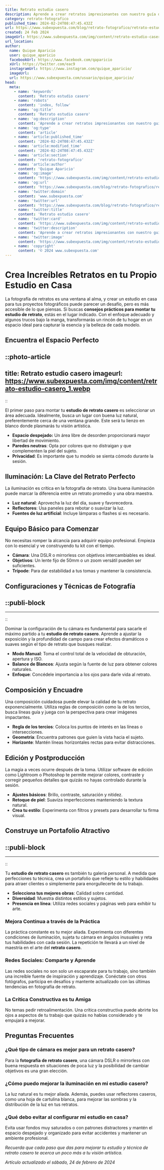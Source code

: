 ```yaml
---
title: Retrato estudio casero
description: Aprende a crear retratos impresionantes con nuestro guía de estudio casero; consejos prácticos, técnicas eficaces y trucos económicos.
category: retrato-fotografico
published_time: 2024-02-24T08:47:45.432Z
url: https://www.subexpuesta.com/blog/retrato-fotografico/retrato-estudio-casero
created: 24 Feb 2024
imageUrl: https://www.subexpuesta.com/img/content/retrato-estudio-casero_1.webp
url_location:
author:
  name: Quique Aparicio
  user: quique_aparicio
  facebookUrl: https://www.facebook.com/qaparicio
  xUrl: https://twitter.com/eac9
  instagramUrl: https://www.instagram.com/quique_aparicio/
  imageUrl: 
  url: https://www.subexpuesta.com/usuario/quique_aparicio/
head:
  meta:
    - name: 'keywords'
      content: 'Retrato estudio casero'
    - name: 'robots'
      content: 'index, follow'
    - name: 'og:title'
      content: 'Retrato estudio casero'
    - name: 'og:description'
      content: 'Aprende a crear retratos impresionantes con nuestro guía de estudio casero; consejos prácticos, técnicas eficaces y trucos económicos.'
    - name: 'og:type'
      content: 'article'
    - name: 'article:published_time'
      content: '2024-02-24T08:47:45.432Z'
    - name: 'article:modified_time'
      content: '2024-02-24T08:47:45.432Z'
    - name: 'article:section'
      content: 'retrato-fotografico'
    - name: 'article:author'
      content: 'Quique Aparicio'
    - name: 'og:image'
      content: 'https://www.subexpuesta.com/img/content/retrato-estudio-casero_1.webp'
    - name: 'og:url'
      content: 'https://www.subexpuesta.com/blog/retrato-fotografico/retrato-estudio-casero'
    - name: 'twitter:domain'
      content: 'www.subexpuesta.com'
    - name: 'twitter:url'
      content: 'https://www.subexpuesta.com/blog/retrato-fotografico/retrato-estudio-casero'
    - name: 'twitter:title'
      content: 'Retrato estudio casero'
    - name: 'twitter:card'
      content: 'https://www.subexpuesta.com/img/content/retrato-estudio-casero_1.webp'
    - name: 'twitter:description'
      content: 'Aprende a crear retratos impresionantes con nuestro guía de estudio casero; consejos prácticos, técnicas eficaces y trucos económicos.'
    - name: 'twitter:image'
      content: 'https://www.subexpuesta.com/img/content/retrato-estudio-casero_1.webp'
    - name: 'copyright'
      content: '© 2024 www.subexpuesta.com'
---
```

# Crea Increíbles Retratos en tu Propio Estudio en Casa

La fotografía de retratos es una ventana al alma, y crear un estudio en casa para tus proyectos fotográficos puede parecer un desafío, pero es más accesible de lo que piensas. Si buscas **consejos prácticos para montar tu estudio de retrato**, estás en el lugar indicado. Con el enfoque adecuado y algunos trucos bajo la manga, transformarás un rincón de tu hogar en un espacio ideal para capturar la esencia y la belleza de cada modelo.

## Encuentra el Espacio Perfecto

::photo-article
---
title: Retrato estudio casero
imageurl: https://www.subexpuesta.com/img/content/retrato-estudio-casero_1.webp
---
::


El primer paso para montar tu **estudio de retrato casero** es seleccionar un área adecuada. Idealmente, busca un lugar con buena luz natural, preferentemente cerca de una ventana grande. Este será tu lienzo en blanco donde plasmarás tu visión artística.

- **Espacio despejado:** Un área libre de desorden proporcionará mayor libertad de movimiento.
- **Paredes neutras**: Opta por colores que no distraigan y que complementen la piel del sujeto.
- **Privacidad**: Es importante que tu modelo se sienta cómodo durante la sesión.

## Iluminación: La Clave del Retrato Perfecto
La iluminación es crítica en la fotografía de retrato. Una buena iluminación puede marcar la diferencia entre un retrato promedio y una obra maestra.

- **Luz natural**: Aprovecha la luz del día, suave y favorecedora.
- **Reflectores**: Usa paneles para rebotar o suavizar la luz.
- **Fuentes de luz artificial**: Incluye lámparas o flashes si es necesario.

## Equipo Básico para Comenzar
No necesitas romper la alcancía para adquirir equipo profesional. Empieza con lo esencial y ve construyendo tu kit con el tiempo.

- **Cámara**: Una DSLR o mirrorless con objetivos intercambiables es ideal.
- **Objetivos**: Un lente fijo de 50mm o un zoom versátil pueden ser suficientes.
- **Trípode**: Para dar estabilidad a tus tomas y mantener la consistencia.

## Configuraciones y Técnicas de Fotografía

  ::publi-block
  ---
  ---
  ::
  
  
Dominar la configuración de tu cámara es fundamental para sacarle el máximo partido a tu **estudio de retrato casero**. Aprende a ajustar la exposición y la profundidad de campo para crear efectos dramáticos o suaves según el tipo de retrato que busques realizar.

- **Modo Manual**: Toma el control total de la velocidad de obturación, apertura y ISO.
- **Balance de Blancos**: Ajusta según la fuente de luz para obtener colores naturales.
- **Enfoque**: Concédele importancia a los ojos para darle vida al retrato.

## Composición y Encuadre
Una composición cuidadosa puede elevar la calidad de tu retrato exponencialmente. Utiliza reglas de composición como la de los tercios, busca líneas guía y juega con la perspectiva para crear imágenes impactantes.

- **Regla de los tercios**: Coloca los puntos de interés en las líneas o intersecciones.
- **Geometría**: Encuentra patrones que guíen la vista hacia el sujeto.
- **Horizonte**: Mantén líneas horizontales rectas para evitar distracciones.

## Edición y Postproducción
La magia a veces ocurre después de la toma. Utilizar software de edición como Lightroom o Photoshop te permite mejorar colores, contraste y corregir pequeños detalles que quizás no hayas controlado durante la sesión.

- **Ajustes básicos**: Brillo, contraste, saturación y nitidez.
- **Retoque de piel**: Suaviza imperfecciones manteniendo la textura natural.
- **Crea tu estilo**: Experimenta con filtros y presets para desarrollar tu firma visual.

## Construye un Portafolio Atractivo

  ::publi-block
  ---
  ---
  ::
  
  
Tu **estudio de retrato casero** es también tu galería personal. A medida que perfecciones tu técnica, crea un portafolio que refleje tu estilo y habilidades para atraer clientes o simplemente para enorgullecerte de tu trabajo.

- **Selecciona tus mejores obras**: Calidad sobre cantidad.
- **Diversidad**: Muestra distintos estilos y sujetos.
- **Presencia en línea**: Utiliza redes sociales y páginas web para exhibir tu arte.

### Mejora Continua a través de la Práctica
La práctica constante es tu mejor aliada. Experimenta con diferentes condiciones de iluminación, sujeta tu cámara en ángulos inusuales y reta tus habilidades con cada sesión. La repetición te llevará a un nivel de maestría en el arte del **retrato casero**.

### Redes Sociales: Comparte y Aprende
Las redes sociales no son solo un escaparate para tu trabajo, sino también una increíble fuente de inspiración y aprendizaje. Conéctate con otros fotógrafos, participa en desafíos y mantente actualizado con las últimas tendencias en fotografía de retrato.

### La Crítica Constructiva es tu Amiga
No temas pedir retroalimentación. Una crítica constructiva puede abrirte los ojos a aspectos de tu trabajo que quizás no habías considerado y te empujará a mejorar.

## Preguntas Frecuentes

### ¿Qué tipo de cámara es mejor para un retrato casero?
Para la **fotografía de retrato casero**, una cámara DSLR o mirrorless con buena respuesta en situaciones de poca luz y la posibilidad de cambiar objetivos es una gran elección.

### ¿Cómo puedo mejorar la iluminación en mi estudio casero?
La luz natural es tu mejor aliada. Además, puedes usar reflectores caseros, como una hoja de cartulina blanca, para mejorar las sombras y la distribución de la luz en tus retratos.

### ¿Qué debo evitar al configurar mi estudio en casa?
Evita usar fondos muy saturados o con patrones distractores y mantén el espacio despejado y organizado para evitar accidentes y mantener un ambiente profesional.

*Recuerda que cada paso que das para mejorar tu estudio y técnica de retrato casero te acerca un poco más a tu visión artística.*

_Artículo actualizado el sábado, 24 de febrero de 2024_